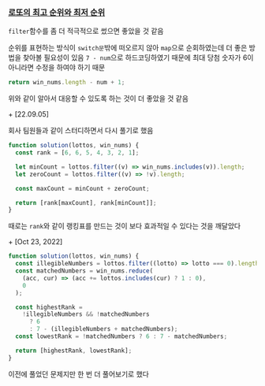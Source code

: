 ### [로또의 최고 순위와 최저 순위](https://programmers.co.kr/learn/courses/30/lessons/77484)

`filter`함수를 좀 더 적극적으로 썼으면 좋았을 것 같음

순위를 표현하는 방식이 `switch문`밖에 떠오르지 않아 `map`으로 순회하였는데 더 좋은 방법을 찾아볼 필요성이 있음
`7 - num`으로 하드코딩하였기 때문에 최대 당첨 숫자가 6이 아니라면 수정을 하여야 하기 때문

```js
return win_nums.length - num + 1;
```

위와 같이 알아서 대응할 수 있도록 하는 것이 더 좋았을 것 같음

\+ [22.09.05]

회사 팀원들과 같이 스터디하면서 다시 풀기로 했음

```js
function solution(lottos, win_nums) {
  const rank = [6, 6, 5, 4, 3, 2, 1];

  let minCount = lottos.filter((v) => win_nums.includes(v)).length;
  let zeroCount = lottos.filter((v) => !v).length;

  const maxCount = minCount + zeroCount;

  return [rank[maxCount], rank[minCount]];
}
```

때로는 `rank`와 같이 랭킹표를 만드는 것이 보다 효과적일 수 있다는 것을 깨달았다

\+ [Oct 23, 2022]

```js
function solution(lottos, win_nums) {
  const illegibleNumbers = lottos.filter((lotto) => lotto === 0).length;
  const matchedNumbers = win_nums.reduce(
    (acc, cur) => (acc += lottos.includes(cur) ? 1 : 0),
    0
  );

  const highestRank =
    !illegibleNumbers && !matchedNumbers
      ? 6
      : 7 - (illegibleNumbers + matchedNumbers);
  const lowestRank = !matchedNumbers ? 6 : 7 - matchedNumbers;

  return [highestRank, lowestRank];
}
```

이전에 풀었던 문제지만 한 번 더 풀어보기로 했다

